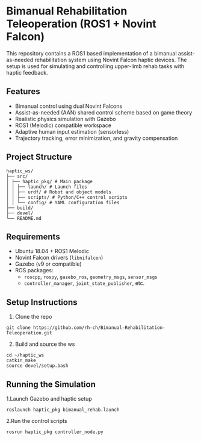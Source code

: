 # Bimanual Rehabilitation Teleoperation (ROS1 + Novint Falcon)

This repository contains a ROS1 based implementation of a bimanual assist-as-needed rehabilitation system using Novint Falcon haptic devices. The setup is used for simulating and controlling upper-limb rehab tasks with haptic feedback.


## Features

- Bimanual control using dual Novint Falcons
- Assist-as-needed (AAN) shared control scheme based on game theory
- Realistic physics simulation with Gazebo
- ROS1 (Melodic) compatible workspace
- Adaptive human input estimation (sensorless)
- Trajectory tracking, error minimization, and gravity compensation

## Project Structure
```
haptic_ws/
├── src/
│ ├── haptic_pkg/ # Main package
│ │ ├── launch/ # Launch files
│ │ ├── urdf/ # Robot and object models
│ │ ├── scripts/ # Python/C++ control scripts
│ │ └── config/ # YAML configuration files
├── build/
├── devel/
└── README.md
```

## Requirements

- Ubuntu 18.04 + ROS1 Melodic
- Novint Falcon drivers (`libnifalcon`)
- Gazebo (v9 or compatible)
- ROS packages:
  - `roscpp`, `rospy`, `gazebo_ros`, `geometry_msgs`, `sensor_msgs`
  - `controller_manager`, `joint_state_publisher`, etc.

## Setup Instructions

1. Clone the repo

```
git clone https://github.com/rh-ch/Bimanual-Rehabilitation-Teleoperation.git
```

2. Build and source the ws

```
cd ~/haptic_ws
catkin_make
source devel/setup.bash
```

## Running the Simulation

1.Launch Gazebo and haptic setup

```
roslaunch haptic_pkg bimanual_rehab.launch
```

2.Run the control scripts

```
rosrun haptic_pkg controller_node.py
```

 
